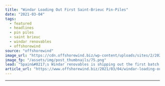 ```yaml
---
title: "Windar Loading Out First Saint-Brieuc Pin-Piles"
date: "2021-03-04"
tags: 
  - featured
  - headlines
  - pin piles
  - saint brieuc
  - windar renovables
  - offshorewind
source: "offshorewind"
image_url: "https://cdn.offshorewind.biz/wp-content/uploads/sites/2/2021/03/04121008/Windar-Loading-Out-First-Saint-Brieuc-Pin-Piles.png"
image_fp: "/assets/img/post_thumbnails/75.png"
lead: "Spain&#8217;s Windar renovables is shipping out the first batch of pin-piles manufactured for the"
article_url: "https://www.offshorewind.biz/2021/03/04/windar-loading-out-first-saint-brieuc-pin-piles/"
---
```


---
